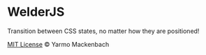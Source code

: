 # WelderJS

Transition between CSS states, no matter how they are positioned!

[MIT License](http://yarmomackenbach.mit-license.org/) © Yarmo Mackenbach
